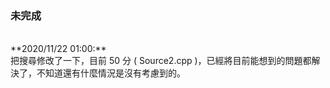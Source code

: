 ### 未完成
<br>
**2020/11/22 01:00:**
<br>把搜尋修改了一下，目前 50 分 ( Source2.cpp )，已經將目前能想到的問題都解決了，不知道還有什麼情況是沒有考慮到的。
